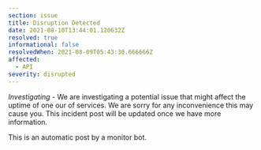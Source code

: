 ```yaml
---
section: issue
title: Disruption Detected
date: 2021-08-10T13:44:01.120632Z
resolved: true
informational: false
resolvedWhen: 2021-08-09T05:43:30.666666Z
affected:
  - API
severity: disrupted
---
```

*Investigating* - We are investigating a potential issue that might affect the uptime of one our of services. We are sorry for any inconvenience this may cause you. This incident post will be updated once we have more information.

This is an automatic post by a monitor bot.
        